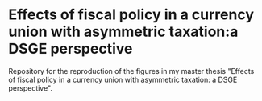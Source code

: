 # Effects of fiscal policy in a currency union with asymmetric taxation:a DSGE perspective
Repository for the reproduction of the figures in my master thesis "Effects of fiscal policy in a currency union with asymmetric taxation: a DSGE perspective".

